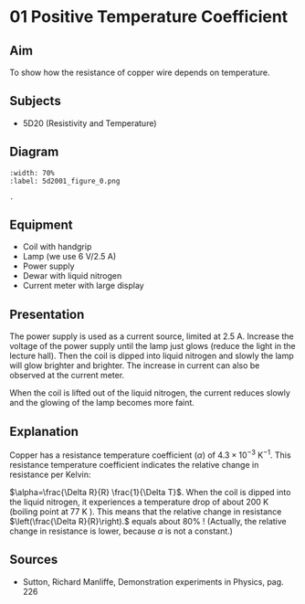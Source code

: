 # 01 Positive Temperature Coefficient 
    
  
## Aim   
 To show how the resistance of copper wire depends on temperature.    
  
## Subjects   
* 5D20 (Resistivity and Temperature)   

## Diagram
   
```{figure} figures/figure_0.png  
:width: 70%  
:label: 5d2001_figure_0.png  

. 
```

## Equipment
 *  Coil with handgrip 
 *  Lamp (we use $6\mathrm{~V}/2.5\mathrm{~A}$) 
 *  Power supply 
 *  Dewar with liquid nitrogen 
 *  Current meter with large display

## Presentation   
The power supply is used as a current source, limited at $2.5 \mathrm{~A}$. Increase the voltage of the power supply until the lamp just glows (reduce the light in the lecture hall). Then the coil is dipped into liquid nitrogen and slowly the lamp will glow brighter and brighter. The increase in current can also be observed at the current meter.

When the coil is lifted out of the liquid nitrogen, the current reduces slowly and the glowing of the lamp becomes more faint. 
  
## Explanation   
Copper has a resistance temperature coefficient $(\alpha)$ of $4.3 \times 10^{-3} \mathrm{~K}^{-1}$. This resistance temperature coefficient indicates the relative change in resistance per Kelvin:

$\alpha=\frac{\Delta R}{R} \frac{1}{\Delta T}$. When the coil is dipped into the liquid nitrogen, it experiences a temperature drop of about $200 \mathrm{~K}$ (boiling point at $77 \mathrm{~K}$ ). This means that the relative change in resistance $\left(\frac{\Delta R}{R}\right).$  equals about $80 \%$ ! (Actually, the relative change in resistance is lower, because $\alpha$ is not a constant.)  
  
## Sources
 *  Sutton, Richard Manliffe, Demonstration experiments in Physics, pag. 226
  